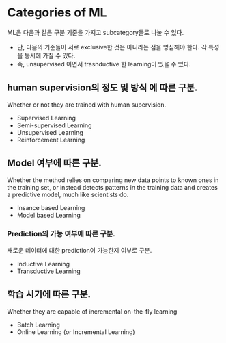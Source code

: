 # Categories of ML

ML은 다음과 같은 구분 기준을 가지고 subcategory들로 나눌 수 있다. 

* 단, 다음의 기준들이 서로 exclusive한 것은 아니라는 점을 명심해야 한다. 각 특성을 동시에 가질 수 있다.
* 즉, unsupervised 이면서 trasnductive 한 learning이 있을 수 있다. 

## human supervision의 정도 및 방식 에 따른 구분.

Whether or not they are trained with human supervision.

* Supervised Learning
* Semi-supervised Learning
* Unsupervised Learning
* Reinforcement Learning

## Model 여부에 따른 구분.

Whether the method relies on comparing new data points to known ones in the training set, or instead detects patterns in the training data and creates a predictive model, much like scientists do.

* Insance based Learning
* Model based Learning

### Prediction의 가능 여부에 따른 구분.

새로운 데이터에 대한 prediction이 가능한지 여부로 구분.

* Inductive Learning
* Transductive Learning

## 학습 시기에 따른 구분.

Whether they are capable of incremental on-the-fly learning

* Batch Learning
* Online Learning (or Incremental Learning)


